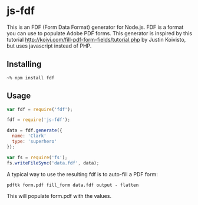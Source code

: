 js-fdf
======

This is an FDF (Form Data Format) generator for Node.js. FDF is a format you can use to populate Adobe PDF forms. This generator is inspired by this tutorial http://koivi.com/fill-pdf-form-fields/tutorial.php by Justin Koivisto, but uses javascript instead of PHP.

Installing
----------
````
~% npm install fdf
````

Usage
-----
````javascript
var fdf = require('fdf');

fdf = require('js-fdf');

data = fdf.generate({
  name: 'Clark'
  type: 'superhero'
});

var fs = require('fs');
fs.writeFileSync('data.fdf', data);
````

A typical way to use the resulting fdf is to auto-fill a PDF form:

````
pdftk form.pdf fill_form data.fdf output - flatten
````

This will populate form.pdf with the values.
